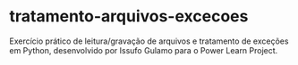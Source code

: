 # tratamento-arquivos-excecoes
Exercício prático de leitura/gravação de arquivos e tratamento de exceções em Python, desenvolvido por Issufo Gulamo para o Power Learn Project.
